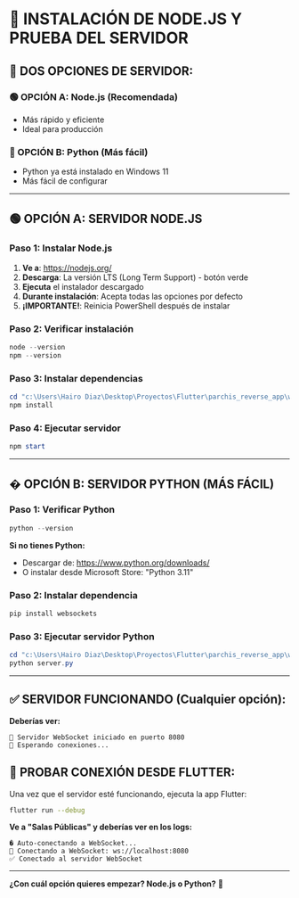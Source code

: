 # 🚀 INSTALACIÓN DE NODE.JS Y PRUEBA DEL SERVIDOR

## 🎯 **DOS OPCIONES DE SERVIDOR:**

### **🟢 OPCIÓN A: Node.js (Recomendada)**
- Más rápido y eficiente
- Ideal para producción

### **🐍 OPCIÓN B: Python (Más fácil)**
- Python ya está instalado en Windows 11
- Más fácil de configurar

---

## 🟢 **OPCIÓN A: SERVIDOR NODE.JS**

### **Paso 1: Instalar Node.js**
1. **Ve a**: https://nodejs.org/
2. **Descarga**: La versión LTS (Long Term Support) - botón verde
3. **Ejecuta** el instalador descargado
4. **Durante instalación**: Acepta todas las opciones por defecto
5. **¡IMPORTANTE!**: Reinicia PowerShell después de instalar

### **Paso 2: Verificar instalación**
```powershell
node --version
npm --version
```

### **Paso 3: Instalar dependencias**
```powershell
cd "c:\Users\Hairo Diaz\Desktop\Proyectos\Flutter\parchis_reverse_app\websocket_server"
npm install
```

### **Paso 4: Ejecutar servidor**
```powershell
npm start
```

---

## � **OPCIÓN B: SERVIDOR PYTHON (MÁS FÁCIL)**

### **Paso 1: Verificar Python**
```powershell
python --version
```

**Si no tienes Python:**
- Descargar de: https://www.python.org/downloads/
- O instalar desde Microsoft Store: "Python 3.11"

### **Paso 2: Instalar dependencia**
```powershell
pip install websockets
```

### **Paso 3: Ejecutar servidor Python**
```powershell
cd "c:\Users\Hairo Diaz\Desktop\Proyectos\Flutter\parchis_reverse_app\websocket_server"
python server.py
```

---

## ✅ **SERVIDOR FUNCIONANDO (Cualquier opción):**

**Deberías ver:**
```
🚀 Servidor WebSocket iniciado en puerto 8080
📡 Esperando conexiones...
```

## 🧪 **PROBAR CONEXIÓN DESDE FLUTTER:**

Una vez que el servidor esté funcionando, ejecuta la app Flutter:

```bash
flutter run --debug
```

**Ve a "Salas Públicas" y deberías ver en los logs:**
```
� Auto-conectando a WebSocket...
🔌 Conectando a WebSocket: ws://localhost:8080
✅ Conectado al servidor WebSocket
```

---

**¿Con cuál opción quieres empezar? Node.js o Python?** 🚀